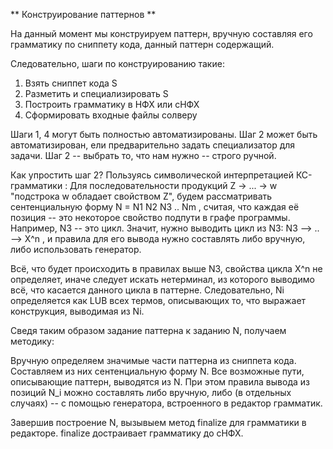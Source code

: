 ** Конструирование паттернов **

На данный момент мы конструируем паттерн, вручную составляя его грамматику по сниппету кода, данный паттерн содержащий.

Следовательно, шаги по конструированию такие:

1) Взять сниппет кода S
2) Разметить и специализировать S
3) Построить грамматику в НФХ или сHФХ
4) Cформировать входные файлы солверу

Шаги 1, 4 могут быть полностью автоматизированы. Шаг 2 может быть автоматизирован, ели предварительно задать специализатор для задачи. Шаг 2 -- выбрать то, что нам нужно -- строго ручной.

Как упростить шаг 2? Пользуясь символической интерпретацией КС-грамматики : Для последовательности продукций Z -> ... -> w "подстрока w обладает свойством Z", будем
рассматривать сентенциальную форму N = N1 N2 N3 .. Nm , считая, что каждая её позиция -- это некоторое свойство подпути в графе программы.
Например, N3 -- это цикл. Значит, нужно выводить цикл из N3: N3 --> .. --> X^n , и правила для его вывода нужно составлять либо вручную, либо использовать генератор. 

Всё, что будет происходить в правилах выше N3, свойства цикла X^n не определяет, иначе следует искать нетерминал, из которого выводимо всё, что касается данного цикла в паттерне.
Следовательно, Ni определяется как LUB всех термов, описывающих то, что выражает конструкция, выводимая из Ni.

Сведя таким образом задание паттерна к заданию N, получаем методику:

Вручную определяем значимые части паттерна из сниппета кода. Составляем из них сентенциальную форму N. Все возможные пути, описывающие паттерн, выводятся из N.
При этом правила вывода из позиций N_i можно составлять либо вручную, либо (в отдельных случаях) -- c помощью генератора, встроенного в редактор грамматик.

Завершив построение N, вызывыем метод finalize для грамматики в редакторе. finalize достраивает грамматику до сНФХ.
